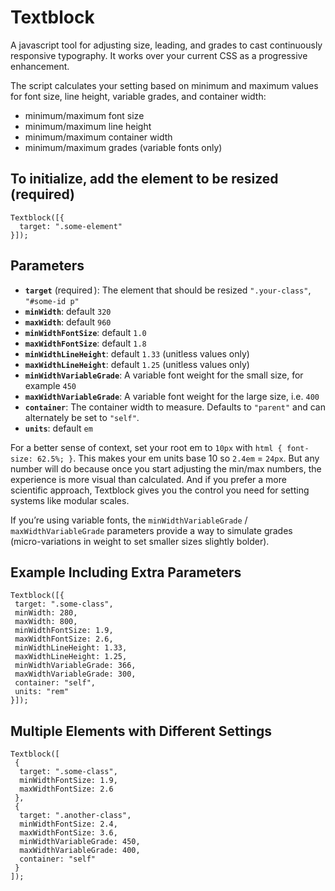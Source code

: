 # Textblock

A javascript tool for adjusting size, leading, and grades to cast continuously responsive typography. It works over your current CSS as a progressive enhancement.

The script calculates your setting based on minimum and maximum values for font size, line height, variable grades, and container width:

- minimum/maximum font size
- minimum/maximum line height
- minimum/maximum container width
- minimum/maximum grades (variable fonts only)

## To initialize, add the element to be resized (required)

```
Textblock([{
  target: ".some-element"
}]);
```

## Parameters

- **`target`** (required  ): The element that should be resized `".your‑class"`, `"#some-id p"`
- **`minWidth`**: default `320`
- **`maxWidth`**: default `960`
- **`minWidthFontSize`**: default `1.0`
- **`maxWidthFontSize`**: default `1.8`
- **`minWidthLineHeight`**: default `1.33` (unitless values only)
- **`maxWidthLineHeight`**: default `1.25` (unitless values only)
- **`minWidthVariableGrade`**: A variable font weight for the small size, for example `450`
- **`maxWidthVariableGrade`**: A variable font weight for the large size, i.e. `400`
- **`container`**: The container width to measure. Defaults to `"parent"` and can alternately be set to `"self"`.
- **`units`**: default `em`

For a better sense of context, set your root em to `10px` with `html { font-size: 62.5%; }`. This makes your em units base 10 so `2.4em` = `24px`. But any number will do because once you start adjusting the min/max numbers, the experience is more visual than calculated. And if you prefer a more scientific approach, Textblock gives you the control you need for setting systems like modular scales.

If you’re using variable fonts, the `minWidthVariableGrade` / `maxWidthVariableGrade` parameters provide a way to simulate grades (micro-variations in weight to set smaller sizes slightly bolder).

## Example Including Extra Parameters

```
Textblock([{
 target: ".some-class",
 minWidth: 280,
 maxWidth: 800,
 minWidthFontSize: 1.9,
 maxWidthFontSize: 2.6,
 minWidthLineHeight: 1.33,
 maxWidthLineHeight: 1.25,
 minWidthVariableGrade: 366,
 maxWidthVariableGrade: 300,
 container: "self",
 units: "rem"
}]);
```

## Multiple Elements with Different Settings

```
Textblock([
 {
  target: ".some-class",
  minWidthFontSize: 1.9,
  maxWidthFontSize: 2.6
 },
 {
  target: ".another-class",
  minWidthFontSize: 2.4,
  maxWidthFontSize: 3.6,
  minWidthVariableGrade: 450,
  maxWidthVariableGrade: 400,
  container: "self"
 }
]);
```
